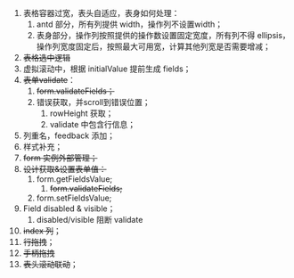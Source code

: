 1. 表格容器过宽，表头自适应，表身如何处理：
   1. antd 部分，所有列提供 width，操作列不设置width；
   2. 表身部分，操作列按照提供的操作数设置固定宽度，所有列不得 ellipsis，操作列宽度固定后，按照最大可用宽，计算其他列宽是否需要增减；
2. ~~表格选中逻辑~~
3. 虚拟滚动中，根据 initialValue 提前生成 fields；
4. ~~表单validate~~：
   1. ~~form.validateFields；~~
   2. 错误获取，并scroll到错误位置；
      1. rowHeight 获取；
      2. validate 中包含行信息；
5. 列重名，feedback 添加；
6. 样式补充；
7. ~~form 实例外部管理；~~
8. ~~设计获取&设置表单值：~~
   1. form.getFieldsValue;
      1. ~~form.validateFields;~~
   2. form.setFieldsValue;
9. Field disabled & visible；
   1. disabled/visible 阻断 validate
10. ~~index 列~~；
11. ~~行拖拽~~；
   2. ~~手柄拖拽~~
12. ~~表头滚动联动~~；